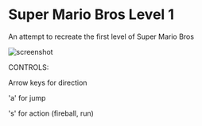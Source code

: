 Super Mario Bros Level 1
=============

An attempt to recreate the first level of Super Mario Bros

![screenshot](https://raw.github.com/justinmeister/Mario-Level-1/master/screenshot.png)

CONTROLS: 

Arrow keys for direction

'a' for jump

's' for action (fireball, run)
   
